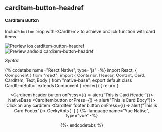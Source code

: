 ## carditem-button-headref
#### CardItem Button

Include <code>button</code> prop with &lt;CardItem> to achieve onClick function with card items.

![Preview ios carditem-button-headref](https://github.com/GeekyAnts/NativeBase-KitchenSink/raw/v2.6.1/screenshots/ios/card-button.gif)
![Preview android carditem-button-headref](https://github.com/GeekyAnts/NativeBase-KitchenSink/raw/v2.6.1/screenshots/android/card-button.gif)


*Syntax*

{% codetabs name="React Native", type="js" -%}
import React, { Component } from "react";
import { Container, Header, Content, Card, CardItem, Text, Body } from "native-base";
export default class CardItemButton extends Component {
  render() {
    return (
      <Container>
        <Header />
        <Content padder>
          <Card>
            <CardItem header button onPress={() => alert("This is Card Header")}>
              <Text>NativeBase</Text>
            </CardItem>
            <CardItem button onPress={() => alert("This is Card Body")}>
              <Body>
                <Text>
                  Click on any carditem
                </Text>
              </Body>
            </CardItem>
            <CardItem footer button onPress={() => alert("This is Card Footer")}>
              <Text>GeekyAnts</Text>
            </CardItem>
          </Card>
        </Content>
      </Container>
    );
  }
}
{%- language name="Vue Native", type="vue" -%}
<template>
  <nb-container>
    <nb-header />
    <nb-content>
      <nb-card>
        <nb-card-item header button :onPress="handleHeaderClick">
          <nb-text>NativeBase</nb-text>
        </nb-card-item>
        <nb-card-item button :onPress="handleBodyClick">
          <nb-body>
            <nb-text>Click on any carditem.</nb-text>
          </nb-body>            
        </nb-card-item>
        <nb-card-item footer button :onPress="handleFooterClick">
          <nb-text>GeekyAnts</nb-text>
        </nb-card-item>
      </nb-card>
    </nb-content>
  </nb-container>
</template>
<script>
export default {
  methods: {
    handleHeaderClick: function() {
      alert("This is Card Header");
    },
    handleBodyClick: function() {
      alert("This is Card Body");
    },
    handleFooterClick: function() {
      alert("This is Card Footer");
    }
  }
};
</script>
{%- endcodetabs %}
<p>
    <div id="" class="mobileDevice" style="background: url(&quot;https://docs-v2.nativebase.io/docs/assets/iosphone.png&quot;) no-repeat; padding: 63px 20px 100px 15px; width: 292px; height: 600px;margin:0 auto;float:none;">
        <img src="https://github.com/GeekyAnts/NativeBase-KitchenSink/raw/v2.6.1/screenshots/ios/card-button.gif" alt="" style="display:block !important" />
    </div>
</p>
<br />
